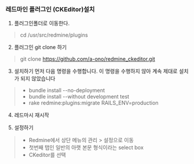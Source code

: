 ### 레드마인 플러그인 (CKEditor)설치

1. 플러그인폴더로 이동한다.
 
 > cd /usr/src/redmine/plugins

2. 플러그인 git clone 하기
 
 > git clone https://github.com/a-ono/redmine_ckeditor.git

3. 설치하기
먼저 다음 명령을 수행합니다. 이 명령을 수행하지 않아 계속 제대로 설치가 되지 않았습니다

 > - bundle install --no-deployment
 > - bundle install --without development test
 > - rake redmine:plugins:migrate RAILS_ENV=production

4. 레드마시 재시작

5. 설정하기
 > - Redmine에서 상단 메뉴의 관리 > 설정으로 이동
 > - 첫번째 탭인 일반의 아랫 본문 형식이라는 select box
 > - CKeditor를 선택
